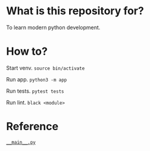 # What is this repository for?

To learn modern python development.


# How to?

Start venv.
`source bin/activate`

Run app.
`python3 -m app`

Run tests.
`pytest tests`

Run lint.
`black <module>`

# Reference

[`__main__.py`](https://docs.python.org/ja/3/library/__main__.html#main-py-in-python-packages)


